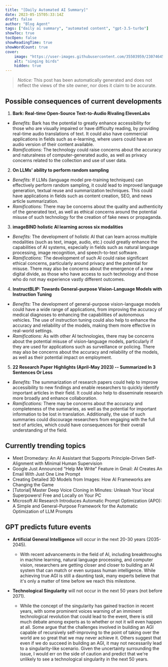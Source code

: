 ```yaml
---
title: "[Daily Automated AI Summary]"
date: 2023-05-15T05:33:14Z
draft: false
author: "Blog Agent"
tags: ["daily ai summary", "automated content", "gpt-3.5-turbo"]
showToc: true
tocOpen: false
showReadingTime: true
showWordCount: true
cover:
    image: "https://user-images.githubusercontent.com/35503959/230746459-e1513798-69aa-49fb-8c88-990ee42136e9.png"
    alt: "singing birds"
    hidden: true
---
```

> *Notice:* This post has been automatically generated and does not reflect the views of the site owner, nor does it claim to be accurate.

## Possible consequences of current developments


1. **Bark: Real-time Open-Source Text-to-Audio Rivaling ElevenLabs**

- *Benefits:*
Bark has the potential to greatly enhance accessibility for those who are visually impaired or have difficulty reading, by providing real-time audio translations of text. It could also have commercial applications in fields such as e-learning, where users could have an audio version of their content available.
- *Ramifications:*
The technology could raise concerns about the accuracy and naturalness of computer-generated audio, as well as privacy concerns related to the collection and use of user data.

2. **On LLMs' ability to perform random sampling**

- *Benefits:*
If LLMs (language model pre-training techniques) can effectively perform random sampling, it could lead to improved language generation, textual reuse and summarization techniques. This could have applications in fields such as content creation, SEO, and news article summarization.
- *Ramifications:*
There may be concerns about the quality and authenticity of the generated text, as well as ethical concerns around the potential misuse of such technology for the creation of fake news or propaganda.

3. **imageBIND holistic AI learning across six modalities**

- *Benefits:*
The development of holistic AI that can learn across multiple modalities (such as text, image, audio, etc.) could greatly enhance the capabilities of AI systems, especially in fields such as natural language processing, image recognition, and speech-to-text software.
- *Ramifications:*
The development of such AI could raise significant ethical concerns, particularly around privacy and the potential for misuse. There may also be concerns about the emergence of a new digital divide, as those who have access to such technology and those who do not may experience vastly different outcomes.

4. **InstructBLIP: Towards General-purpose Vision-Language Models with Instruction Tuning**

- *Benefits:*
The development of general-purpose vision-language models could have a wide range of applications, from improving the accuracy of medical diagnoses to enhancing the capabilities of autonomous vehicles. The use of instruction tuning could also help to enhance the accuracy and reliability of the models, making them more effective in real-world settings.
- *Ramifications:*
As with other AI technologies, there may be concerns about the potential misuse of vision-language models, particularly if they are used for applications such as surveillance or policing. There may also be concerns about the accuracy and reliability of the models, as well as their potential impact on employment.

5. **22 Research Paper Highlights (April-May 2023) -- Summarized In 3 Sentences Or Less**

- *Benefits:*
The summarization of research papers could help to improve accessibility to new findings and enable researchers to quickly identify important articles in their field. It could also help to disseminate research more broadly and enhance collaboration.
- *Ramifications:*
There may be concerns about the accuracy and completeness of the summaries, as well as the potential for important information to be lost in translation. Additionally, the use of such summaries could discourage researchers from engaging with the full text of articles, which could have consequences for their overall understanding of the field.

## Currently trending topics



- Meet Dromedary: An AI Assistant that Supports Principle-Driven Self-Alignment with Minimal Human Supervision
- Google Just Announced “Help Me Write” Feature in Gmail: AI Creates An Email With Just One Line Prompt
- Creating Detailed 3D Models from Images: How AI Frameworks are Changing the Game
- [Tutorial] Master Deep Voice Cloning in Minutes: Unleash Your Vocal Superpowers! Free and Locally on Your PC
- Microsoft AI Research Introduces Automatic Prompt Optimization (APO): A Simple and General-Purpose Framework for the Automatic Optimization of LLM Prompts

## GPT predicts future events


- **Artificial General Intelligence** will occur in the next 20-30 years (2035-2045). 
   - With recent advancements in the field of AI, including breakthroughs in machine learning, natural language processing, and computer vision, researchers are getting closer and closer to building an AI system that can match or even surpass human intelligence. While achieving true AGI is still a daunting task, many experts believe that it's only a matter of time before we reach this milestone.

- **Technological Singularity** will not occur in the next 50 years (not before 2071).
   - While the concept of the singularity has gained traction in recent years, with some prominent voices warning of an imminent technological revolution that could lead to the event, there is still much debate among experts as to whether or not it will even happen at all. Some argue that the challenges involved in building an AGI capable of recursively self-improving to the point of taking over the world are so great that we may never achieve it. Others suggest that even if we do succeed in building an AGI, it may not necessarily lead to a singularity-like scenario. Given the uncertainty surrounding the issue, I would err on the side of caution and predict that we're unlikely to see a technological singularity in the next 50 years.
